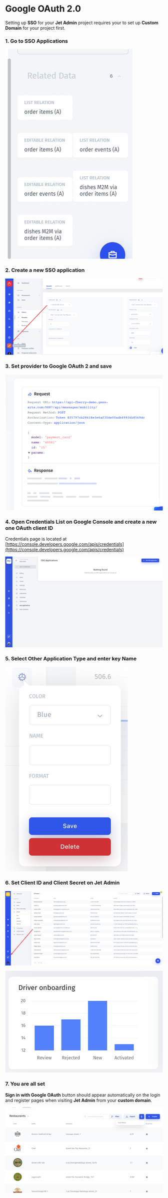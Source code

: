 # Google OAuth 2.0

Setting up **SSO** for your **Jet Admin** project requires your to set up **Custom Domain** for your project first.

### 1. Go to SSO Applications

![](../../.gitbook/assets/image%20%28192%29.png)

### 2. Create a new SSO application

![](../../.gitbook/assets/image%20%28267%29.png)

### 3. Set provider to Google OAuth 2 and save

![](../../.gitbook/assets/image%20%2828%29.png)

### 4. Open Credentials List on Google Console and create a new one OAuth client ID

Credentials page is located at [https://console.developers.google.com/apis/credentials](https://console.developers.google.com/apis/credentials)

![](../../.gitbook/assets/image%20%28185%29.png)

### 5. Select Other Application Type and enter key Name

![](../../.gitbook/assets/image%20%28187%29.png)

### 6. Set Client ID and Client Secret on Jet Admin

![](../../.gitbook/assets/image%20%28181%29.png)

![](../../.gitbook/assets/image%20%28172%29.png)

### 7. You are all set

**Sign in with Google OAuth** button should appear automatically on the login and register pages when visiting **Jet Admin** from your **custom domain**.

![](../../.gitbook/assets/image%20%28228%29.png)


